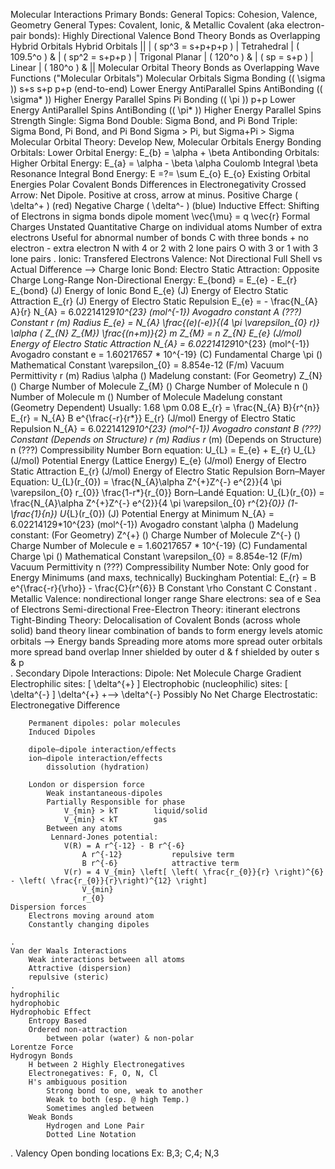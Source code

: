 Molecular Interactions
Primary Bonds: 
	General Topics: Cohesion, Valence, Geometry
	General Types: Covalent, Ionic, & Metallic
	Covalent (aka electron-pair bonds): 
		Highly Directional
		Valence Bond Theory
			Bonds as Overlapping Hybrid Orbitals
			Hybrid Orbitals
				||
				| \( sp^3 = s+p+p+p \)	| Tetrahedral		| \( 109.5^o \)	&
				| \( sp^2 = s+p+p   \)	| Trigonal Planar	| \( 120^o \)	&
				| \( sp   = s+p     \)	| Linear			| \( 180^o \)	&
				||
		Molecular Orbital Theory
			Bonds as Overlapping Wave Functions ("Molecular Orbitals")
			Molecular Orbitals
				Sigma
					Bonding (\( \sigma \))
						s+s
						s+p
						p+p (end-to-end)
						Lower Energy
						AntiParallel Spins
					AntiBonding (\( \sigma* \))
						Higher Energy
						Parallel Spins
				Pi
					Bonding (\( \pi \))
						p+p
						Lower Energy
						AntiParallel Spins
					AntiBonding (\( \pi* \))
						Higher Energy
						Parallel Spins
				Strength
					Single: Sigma Bond
					Double: Sigma Bond, and Pi Bond
					Triple: Sigma Bond, Pi Bond, and Pi Bond
					Sigma > Pi, but Sigma+Pi > Sigma
		Molecular Orbital Theory: Develop New, Molecular Orbitals
			Energy
				Bonding Orbitals: Lower Orbital Energy: E_{b} = \alpha + \beta
				Antibonding Orbitals: Higher Orbital Energy: E_{a} = \alpha - \beta
					\alpha		Coulomb Integral
					\beta		Resonance Integral
				Bond Energy: E =?= \sum E_{o}
					E_{o}		Existing Orbital Energies
		Polar Covalent Bonds
			Differences in Electronegativity 
			Crossed Arrow: Net Dipole. Positive at cross, arrow at minus. 
			Positive Charge \( \delta^+ \) (red)
			Negative Charge \( \delta^- \) (blue)
			Inductive Effect: Shifting of Electrons in sigma bonds
			dipole moment
				\vec{\mu} = q \vec{r}
			Formal Charges
				Unstated Quantitative Charge on individual atoms
				Number of extra electrons
				Useful for abnormal number of bonds
					C with three bonds
						+ no electron 
						- extra electron
					N with 4 or 2 with 2 lone pairs
					O with 3 or 1 with 3 lone pairs 
.
	Ionic:
		Transfered Electrons
		Valence: Not Directional
		Full Shell vs Actual Difference --> Charge
		Ionic Bond: 
			Electro Static Attraction: Opposite Charge
			Long-Range
			Non-Directional
		Energy:
		E_{bond} = E_{e} - E_{r}
			E_{bond}	(J)		Energy of Ionic Bond
			E_{e}		(J)		Energy of Electro Static Attraction
			E_{r}		(J)		Energy of Electro Static Repulsion
		E_{e} = - \frac{N_{A} A}{r}
			N_{A} = 6.02214129*10^{23}		(mol^{-1})		Avogadro constant
			A								(???) 			Constant
			r								(m)				Radius
		E_{e} = N_{A} \frac{(e)(-e)}{(4 \pi \varepsilon_{0} r)} \alpha ( Z_{N} Z_{M}) \frac{(n+m)}{2}
		m Z_{M} = n Z_{N}
			E_{e}									(J/mol)			Energy of Electro Static Attraction
			N_{A} = 6.02214129*10^{23}				(mol^{-1})		Avogadro constant
			e = 1.60217657 * 10^{-19}				(C)				Fundamental Charge
			\pi 									()				Mathematical Constant
			\varepsilon_{0} = 8.854e-12				(F/m)			Vacuum Permittivity
			r										(m)				Radius
			\alpha									()				Madelung constant: (For Geometry)
			Z_{N}									()				Charge Number of Molecule
			Z_{M}									()				Charge Number of Molecule
			n										()				Number of Molecule
			m										()				Number of Molecule
		Madelung constant (Geometry Dependent)
			Usually: 1.68 \pm 0.08
		E_{r} = \frac{N_{A} B}{r^{n}}
		E_{r} = N_{A} B e^{\frac{-r}{r*}}
			E_{r}							(J/mol)			Energy of Electro Static Repulsion
			N_{A} = 6.02214129*10^{23}		(mol^{-1})		Avogadro constant
			B								(???) 			Constant (Depends on Structure)
			r								(m)				Radius
			r*								(m)				(Depends on Structure)
			n								(???)			Compressibility Number 
		Born equation:
		U_{L} = E_{e} + E_{r}
			U_{L}				(J/mol)			Potential Energy (Lattice Energy)
			E_{e}				(J/mol)			Energy of Electro Static Attraction
			E_{r}				(J/mol)			Energy of Electro Static Repulsion
		Born–Mayer Equation: U_{L}(r_{0}) = \frac{N_{A}\alpha Z^{+}Z^{-} e^{2}}{4 \pi \varepsilon_{0} r_{0}} \frac{1-r*}{r_{0}}
		Born–Landé Equation: U_{L}(r_{0}) = \frac{N_{A}\alpha Z^{+}Z^{-} e^{2}}{4 \pi \varepsilon_{0} r^{2}_{0}}  (1-\frac{1}{n})
			U_{L}(r_{0})							(J)				Potential Energy at Minimum
			N_{A} = 6.02214129*10^{23}				(mol^{-1})		Avogadro constant
			\alpha									()				Madelung constant: (For Geometry)
			Z^{+}									()				Charge Number of Molecule
			Z^{-}									()				Charge Number of Molecule
			e = 1.60217657 * 10^{-19}				(C)				Fundamental Charge
			\pi 									()				Mathematical Constant
			\varepsilon_{0} = 8.854e-12				(F/m)			Vacuum Permittivity
			n										(???)			Compressibility Number 
			Note: Only good for Energy Minimums (and maxs, technically)
		Buckingham Potential: E_{r} = B e^{\frac{-r}{\rho}} - \frac{C}{r^{6}}
			B					Constant
			\rho 				Constant
			C					Constant
.	
	Metallic
		Valence: nondirectional
		longer range 
		Share electrons: sea of e
		Sea of Electrons
		Semi-directional
		Free-Electron Theory: itinerant electrons
		Tight-Binding Theory: Delocalisation of Covalent Bonds (across whole solid)
		band theory
			linear combination of bands to form energy levels
			atomic orbitals --> Energy bands
			Spreading
				more atoms more spread
				outer orbitals more spread
				band overlap 
			Inner shielded by outer 
			d & f shielded by outer s & p			
.
Secondary
	Dipole Interactions:
		Dipole: Net Molecule Charge Gradient
			Electrophilic sites: \[ \delta^{+} \]
			Electrophobic (nucleophilic) sites: \[ \delta^{-} \]
			\delta^{+} +--> \delta^{-}
		Possibly No Net Charge
		Electrostatic: Electronegative Difference
		
		Permanent dipoles: polar molecules 
		Induced Dipoles
		
		dipole–dipole interaction/effects
		ion–dipole interaction/effects
			dissolution (hydration)
		
		London or dispersion force
			Weak instantaneous-dipoles
			Partially Responsible for phase
				V_{min} > kT		liquid/solid
				V_{min} < kT		gas
			Between any atoms
			 Lennard-Jones potential: 
				V(R) = A r^{-12} - B r^{-6}
					A r^{-12}			repulsive term
					B r^{-6}			attractive term 
				V(r) = 4 V_{min} \left[ \left( \frac{r_{0}}{r} \right)^{6} - \left( \frac{r_{0}}{r}\right)^{12} \right]
					V_{min}
					r_{0}
	Dispersion forces
		Electrons moving around atom
		Constantly changing dipoles
		
	.
	Van der Waals Interactions
		Weak interactions between all atoms
		Attractive (dispersion)
		repulsive (steric)
	.
	hydrophilic
	hydrophobic
	Hydrophobic Effect
		Entropy Based
		Ordered non-attraction 
			between polar (water) & non-polar
	Lorentze Force
	Hydrogyn Bonds
		H between 2 Highly Electronegatives
		Electronegatives: F, O, N, Cl
		H's ambiguous position
			Strong bond to one, weak to another
			Weak to both (esp. @ high Temp.)
			Sometimes angled between
		Weak Bonds
			Hydrogen and Lone Pair
			Dotted Line Notation
.
Valency
	Open bonding locations
	Ex: B,3; C,4; N,3
